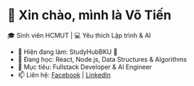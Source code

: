 # 👋 Xin chào, mình là Võ Tiến  

🎓 Sinh viên HCMUT | 💻 Yêu thích Lập trình & AI  

- 🔭 Hiện đang làm: StudyHubBKU 🚀  
- 🌱 Đang học: React, Node.js, Data Structures & Algorithms  
- 🎯 Mục tiêu: Fullstack Developer & AI Engineer  
- 📫 Liên hệ: [Facebook](https://facebook.com/...) | [LinkedIn](https://linkedin.com/in/...)
